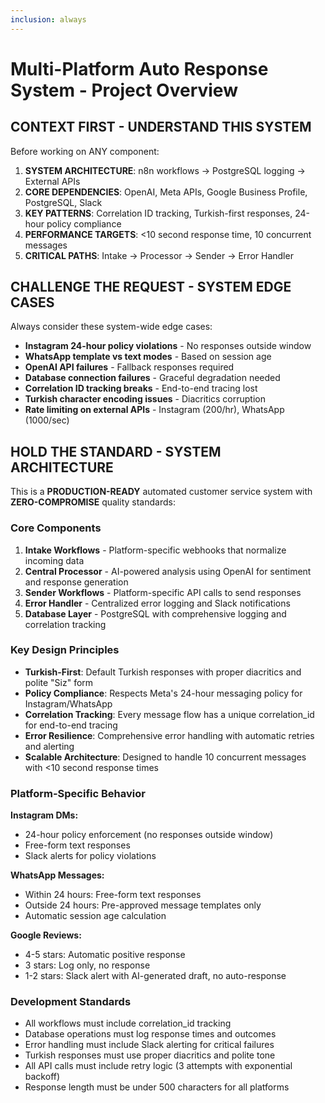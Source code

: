 ```yaml
---
inclusion: always
---
```


# Multi-Platform Auto Response System - Project Overview

## CONTEXT FIRST - UNDERSTAND THIS SYSTEM

Before working on ANY component:
1. **SYSTEM ARCHITECTURE**: n8n workflows → PostgreSQL logging → External APIs
2. **CORE DEPENDENCIES**: OpenAI, Meta APIs, Google Business Profile, PostgreSQL, Slack
3. **KEY PATTERNS**: Correlation ID tracking, Turkish-first responses, 24-hour policy compliance
4. **PERFORMANCE TARGETS**: <10 second response time, 10 concurrent messages
5. **CRITICAL PATHS**: Intake → Processor → Sender → Error Handler

## CHALLENGE THE REQUEST - SYSTEM EDGE CASES

Always consider these system-wide edge cases:
- **Instagram 24-hour policy violations** - No responses outside window
- **WhatsApp template vs text modes** - Based on session age
- **OpenAI API failures** - Fallback responses required
- **Database connection failures** - Graceful degradation needed
- **Correlation ID tracking breaks** - End-to-end tracing lost
- **Turkish character encoding issues** - Diacritics corruption
- **Rate limiting on external APIs** - Instagram (200/hr), WhatsApp (1000/sec)

## HOLD THE STANDARD - SYSTEM ARCHITECTURE

This is a **PRODUCTION-READY** automated customer service system with **ZERO-COMPROMISE** quality standards:

### Core Components

1. **Intake Workflows** - Platform-specific webhooks that normalize incoming data
2. **Central Processor** - AI-powered analysis using OpenAI for sentiment and response generation
3. **Sender Workflows** - Platform-specific API calls to send responses
4. **Error Handler** - Centralized error logging and Slack notifications
5. **Database Layer** - PostgreSQL with comprehensive logging and correlation tracking

### Key Design Principles

- **Turkish-First**: Default Turkish responses with proper diacritics and polite "Siz" form
- **Policy Compliance**: Respects Meta's 24-hour messaging policy for Instagram/WhatsApp
- **Correlation Tracking**: Every message flow has a unique correlation_id for end-to-end tracing
- **Error Resilience**: Comprehensive error handling with automatic retries and alerting
- **Scalable Architecture**: Designed to handle 10 concurrent messages with <10 second response times

### Platform-Specific Behavior

**Instagram DMs:**
- 24-hour policy enforcement (no responses outside window)
- Free-form text responses
- Slack alerts for policy violations

**WhatsApp Messages:**
- Within 24 hours: Free-form text responses
- Outside 24 hours: Pre-approved message templates only
- Automatic session age calculation

**Google Reviews:**
- 4-5 stars: Automatic positive response
- 3 stars: Log only, no response
- 1-2 stars: Slack alert with AI-generated draft, no auto-response

### Development Standards

- All workflows must include correlation_id tracking
- Database operations must log response times and outcomes
- Error handling must include Slack alerting for critical failures
- Turkish responses must use proper diacritics and polite tone
- All API calls must include retry logic (3 attempts with exponential backoff)
- Response length must be under 500 characters for all platforms